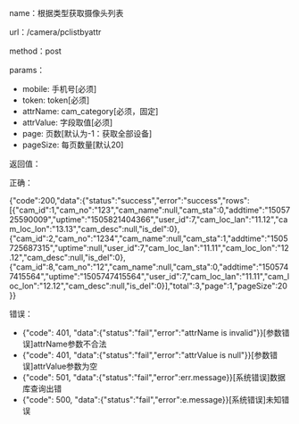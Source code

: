 name：根据类型获取摄像头列表

url：/camera/pclistbyattr

method：post

params：

* mobile: 手机号[必须]
* token: token[必须]
* attrName: cam_category[必须，固定]
* attrValue: 字段取值[必须]
* page: 页数[默认为-1：获取全部设备]
* pageSize: 每页数量[默认20]


返回值：

正确：

{"code":200,"data":{"status":"success","error":"success","rows":[{"cam_id":1,"cam_no":"123","cam_name":null,"cam_sta":0,"addtime":"1505725590009","uptime":"1505821404366","user_id":7,"cam_loc_lan":"11.12","cam_loc_lon":"13.13","cam_desc":null,"is_del":0},{"cam_id":2,"cam_no":"1234","cam_name":null,"cam_sta":1,"addtime":"1505725687315","uptime":null,"user_id":7,"cam_loc_lan":"11.11","cam_loc_lon":"12.12","cam_desc":null,"is_del":0},{"cam_id":8,"cam_no":"12","cam_name":null,"cam_sta":0,"addtime":"1505747415564","uptime":"1505747415564","user_id":7,"cam_loc_lan":"11.11","cam_loc_lon":"12.12","cam_desc":null,"is_del":0}],"total":3,"page":1,"pageSize":20}}

错误：

* {"code": 401, "data":{"status":"fail","error":"attrName is invalid"}}[参数错误]attrName参数不合法
* {"code": 401, "data":{"status":"fail","error":"attrValue is null"}}[参数错误]attrValue参数为空
* {"code": 501, "data":{"status":"fail","error":err.message}}[系统错误]数据库查询出错
* {"code": 500, "data":{"status":"fail","error":e.message}}[系统错误]未知错误
